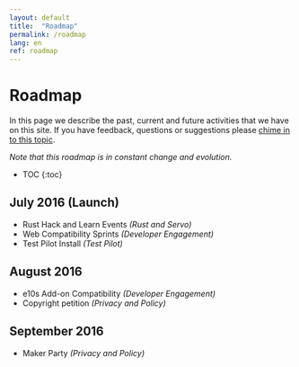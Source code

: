 ```yaml
---
layout: default
title:  "Roadmap"
permalink: /roadmap
lang: en
ref: roadmap
---
```


# Roadmap

In this page we describe the past, current and future activities that we have on this site. If you have feedback, questions or suggestions please [chime in to this topic](#).

*Note that this roadmap is in constant change and evolution.*

* TOC
{:toc}

## July 2016 (Launch)

* Rust Hack and Learn Events *(Rust and Servo)*
* Web Compatibility Sprints *(Developer Engagement)*
* Test Pilot Install *(Test Pilot)*

## August 2016

* e10s Add-on Compatibility *(Developer Engagement)*
* Copyright petition *(Privacy and Policy)*

## September 2016

* Maker Party *(Privacy and Policy)*
